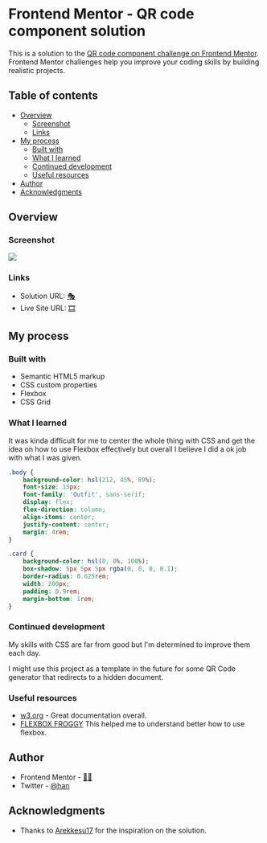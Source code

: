 # Frontend Mentor - QR code component solution

This is a solution to the [QR code component challenge on Frontend Mentor](https://www.frontendmentor.io/challenges/qr-code-component-iux_sIO_H). Frontend Mentor challenges help you improve your coding skills by building realistic projects. 

## Table of contents

- [Overview](#overview)
  - [Screenshot](#screenshot)
  - [Links](#links)
- [My process](#my-process)
  - [Built with](#built-with)
  - [What I learned](#what-i-learned)
  - [Continued development](#continued-development)
  - [Useful resources](#useful-resources)
- [Author](#author)
- [Acknowledgments](#acknowledgments)



## Overview

### Screenshot

![](![image](https://user-images.githubusercontent.com/115585523/197225713-57ce83ac-e6e7-4452-8cd7-cb2ee86e0a34.png)
)




### Links

- Solution URL: [🎭](https://github.com/euigor/QR-code-component)
- Live Site URL: [🎞](https://euigor.github.io/QR-code-component/)

## My process

### Built with

- Semantic HTML5 markup
- CSS custom properties
- Flexbox
- CSS Grid


### What I learned

It was kinda difficult for me to center the whole thing with CSS and get the idea on how to use Flexbox effectively but overall I believe I did a ok job with what I was given.


```css
.body {
	background-color: hsl(212, 45%, 89%);
	font-size: 15px;
	font-family: 'Outfit', sans-serif;
	display: flex;
	flex-direction: column;
	align-items: center;
	justify-content: center;
	margin: 4rem;
}

.card {
	background-color: hsl(0, 0%, 100%);
	box-shadow: 5px 5px 5px rgba(0, 0, 0, 0.1);
	border-radius: 0.625rem;
	width: 200px;
	padding: 0.9rem;
	margin-bottom: 1rem;
}

```


### Continued development

My skills with CSS are far from good but I'm determined to improve them each day. 

I might use this project as a template in the future for some QR Code generator that redirects to a hidden document.

### Useful resources

- [w3.org](https://www.w3.org/Style/Examples/007/center.en.html) - Great documentation overall.
- [FLEXBOX FROGGY](https://flexboxfroggy.com/#es) This helped me to understand better how to use flexbox.

## Author

- Frontend Mentor - [🕵️‍♀️](https://www.frontendmentor.io/profile/euigor)
- Twitter - [@han](https://www.twitter.com/quietasacurse)



## Acknowledgments

- Thanks to [Arekkesu17](https://github.com/Arekkusu17) for the inspiration on the solution.


